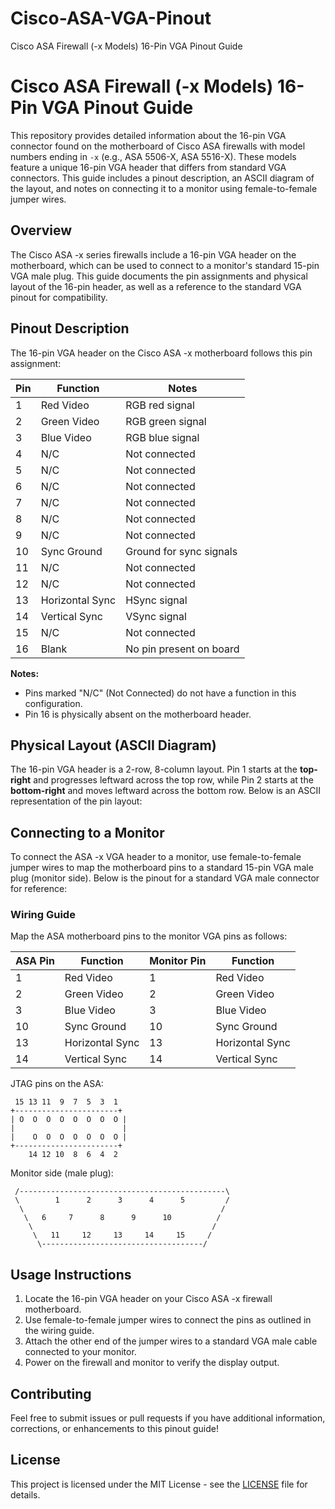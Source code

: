 # Cisco-ASA-VGA-Pinout
Cisco ASA Firewall (-x Models) 16-Pin VGA Pinout Guide

# Cisco ASA Firewall (-x Models) 16-Pin VGA Pinout Guide

This repository provides detailed information about the 16-pin VGA connector found on the motherboard of Cisco ASA firewalls with model numbers ending in `-x` (e.g., ASA 5506-X, ASA 5516-X). These models feature a unique 16-pin VGA header that differs from standard VGA connectors. This guide includes a pinout description, an ASCII diagram of the layout, and notes on connecting it to a monitor using female-to-female jumper wires.

## Overview

The Cisco ASA -x series firewalls include a 16-pin VGA header on the motherboard, which can be used to connect to a monitor's standard 15-pin VGA male plug. This guide documents the pin assignments and physical layout of the 16-pin header, as well as a reference to the standard VGA pinout for compatibility.


## Pinout Description

The 16-pin VGA header on the Cisco ASA -x motherboard follows this pin assignment:

| Pin | Function           | Notes                      |
|-----|--------------------|----------------------------|
| 1   | Red Video         | RGB red signal             |
| 2   | Green Video       | RGB green signal           |
| 3   | Blue Video        | RGB blue signal            |
| 4   | N/C               | Not connected              |
| 5   | N/C               | Not connected              |
| 6   | N/C               | Not connected              |
| 7   | N/C               | Not connected              |
| 8   | N/C               | Not connected              |
| 9   | N/C               | Not connected              |
| 10  | Sync Ground       | Ground for sync signals    |
| 11  | N/C               | Not connected              |
| 12  | N/C               | Not connected              |
| 13  | Horizontal Sync   | HSync signal               |
| 14  | Vertical Sync     | VSync signal               |
| 15  | N/C               | Not connected              |
| 16  | Blank             | No pin present on board    |

**Notes:**
- Pins marked "N/C" (Not Connected) do not have a function in this configuration.
- Pin 16 is physically absent on the motherboard header.

## Physical Layout (ASCII Diagram)

The 16-pin VGA header is a 2-row, 8-column layout. Pin 1 starts at the **top-right** and progresses leftward across the top row, while Pin 2 starts at the **bottom-right** and moves leftward across the bottom row. Below is an ASCII representation of the pin layout:


## Connecting to a Monitor

To connect the ASA -x VGA header to a monitor, use female-to-female jumper wires to map the motherboard pins to a standard 15-pin VGA male plug (monitor side). Below is the pinout for a standard VGA male connector for reference:


### Wiring Guide
Map the ASA motherboard pins to the monitor VGA pins as follows:

| ASA Pin | Function       | Monitor Pin | Function       |
|---------|----------------|-------------|----------------|
| 1       | Red Video      | 1           | Red Video      |
| 2       | Green Video    | 2           | Green Video    |
| 3       | Blue Video     | 3           | Blue Video     |
| 10      | Sync Ground    | 10          | Sync Ground    |
| 13      | Horizontal Sync| 13          | Horizontal Sync|
| 14      | Vertical Sync  | 14          | Vertical Sync  |

JTAG pins on the ASA:
```
 15 13 11  9  7  5  3  1
+-----------------------+
| O  O  O  O  O  O  O  O |
|                        |
|    O  O  O  O  O  O  O |
+-----------------------+
    14 12 10  8  6  4  2
```

Monitor side (male plug):
```
 /----------------------------------------------\
 \        1      2      3      4      5         /
  \                                            /
   \   6     7      8      9      10          /
    \                                        /
     \   11     12     13     14     15     /
      \------------------------------------/
```


## Usage Instructions
1. Locate the 16-pin VGA header on your Cisco ASA -x firewall motherboard.
2. Use female-to-female jumper wires to connect the pins as outlined in the wiring guide.
3. Attach the other end of the jumper wires to a standard VGA male cable connected to your monitor.
4. Power on the firewall and monitor to verify the display output.

## Contributing
Feel free to submit issues or pull requests if you have additional information, corrections, or enhancements to this pinout guide!

## License
This project is licensed under the MIT License - see the [LICENSE](LICENSE) file for details.
